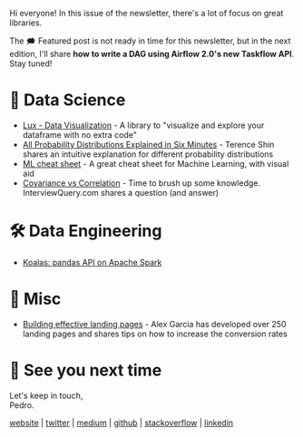 Hi everyone! In this issue of the newsletter, there's a lot of focus on great libraries.

The 🗯 Featured post is not ready in time for this newsletter, but in the next edition, I'll share **how to write a DAG using Airflow 2.0's new Taskflow API**. Stay tuned!

# 🔮 Data Science

- [Lux - Data Visualization](https://github.com/lux-org/lux) - A library to "visualize and explore your dataframe with no extra code"
- [All Probability Distributions Explained in Six Minutes](https://towardsdatascience.com/all-probability-distributions-explained-in-six-minutes-fe57b1d49600) - Terence Shin shares an intuitive explanation for different probability distributions
- [ML cheat sheet](https://stanford.edu/~shervine/teaching/cs-229/cheatsheet-machine-learning-tips-and-tricks#diagnostics) - A great cheat sheet for Machine Learning, with visual aid
- [Covariance vs Correlation](https://www.interviewquery.com/questions/covariance-vs-correlation) - Time to brush up some knowledge. InterviewQuery.com shares a question (and answer)

# 🛠 Data Engineering

- [Koalas: pandas API on Apache Spark](https://koalas.readthedocs.io/en/latest/index.html)

# 🧠 Misc

- [Building effective landing pages](https://twitter.com/alexgarcia_atx/status/1420382610241507329) - Alex Garcia has developed over 250 landing pages and shares tips on how to increase the conversion rates

# 👋 See you next time

Let's keep in touch,\
Pedro.

[website](https://pedromadruga.com) |
[twitter](https://twitter.com/pmadruga_ "Twitter") | [medium](https://medium.com/@pmadruga "Medium") | [github](https://github.com/pmadruga "Github") | [stackoverflow](https://stackoverflow.com/users/12418383 "Stackoverflow") | [linkedin](https://www.linkedin.com/in/pedromadruga "Linkedin")
